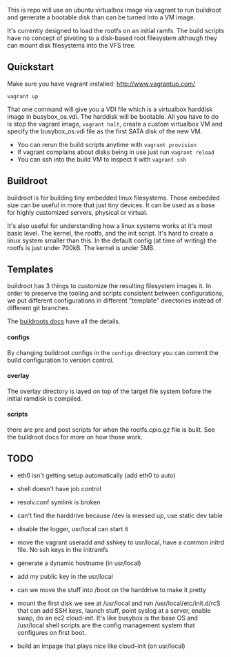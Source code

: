 This is repo will use an ubuntu virtualbox image via vagrant to run buildroot
and generate a bootable disk than can be turned into a VM image.

It's currently designed to load the rootfs on an initial ramfs. The build scripts
have no concept of pivoting to a disk-based root filesystem although they can
mount disk filesystems into the VFS tree.

## Quickstart

Make sure you have vagrant installed: http://www.vagrantup.com/

    vagrant up

That one command will give you a VDI file which is a virtualbox harddisk
image in busybox_os.vdi. The harddisk will be bootable. All you have to do
is stop the vagrant image, `vagrant halt`, create a custom virtualbox VM
and specify the busybox_os.vdi file as the first SATA disk of the new VM.

* You can rerun the build scripts anytime with `vagrant provision`
* If vagrant complains about disks being in use just run `vagrant reload`
* You can ssh into the build VM to inspect it with `vagrant ssh`

## Buildroot

buildroot is for building tiny embedded linux filesystems. Those embedded size
can be useful in more that just tiny devices. It can be used as a base for
highly customized servers, physical or virtual.

It's also useful for understanding how a linux systems works at it's most
basic level. The kernel, the rootfs, and the init script. It's hard to create
a linux system smaller than this. In the default config (at time of writing)
the rootfs is just under 700kB. The kernel is under 5MB.

## Templates

buildroot has 3 things to customize the resulting filesystem images it. In
order to preserve the tooling and scripts consistent between configurations,
we put different configurations in different "template" directories instead
of different git branches.

The [buildroots docs](http://buildroot.uclibc.org/downloads/manual/manual.html#rootfs-custom)
have all the details.

#### configs

By changing buildroot configs in the `configs` directory you can commit the
build configuration to version control.

#### overlay

The overlay directory is layed on top of the target file system bofore the
initial ramdisk is compiled.

#### scripts

there are pre and post scripts for when the rootfs.cpio.gz file is built. See
the buildroot docs for more on how those work.

## TODO

* eth0 isn't getting setup automatically (add eth0 to auto)
* shell doesn't have job control
* resolv.conf symlink is broken
* can't find the harddrive because /dev is messed up, use static dev
table

* disable the logger, usr/local can start it
* move the vagrant useradd and sshkey to usr/local, have
a common initrd file. No ssh keys in the initramfs
* generate a dynamic hostname (in usr/local)
* add my public key in the usr/local

* can we move the stuff into /boot on the harddrive to make it pretty

* mount the first disk we see at /usr/local and run /usr/local/etc/init.d/rcS
that can add SSH keys, launch stuff, point syslog at a server, enable swap, do
an ec2 cloud-init. It's like busybox is the base OS and /usr/local shell scripts
are the config management system that configures on first boot.
* build an impage that plays nice like cloud-init (on usr/local)

